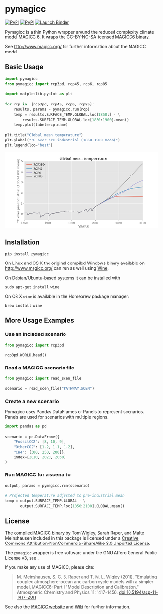 # pymagicc

[![PyPI](https://img.shields.io/pypi/pyversions/pymagicc.svg)](https://pypi.python.org/pypi/pymagicc)
[![PyPI](https://img.shields.io/pypi/v/pymagicc.svg)](https://pypi.python.org/pypi/pymagicc)
[![Launch Binder](https://img.shields.io/badge/launch-binder-e66581.svg)](http://mybinder.org/repo/openclimatedata/pymagicc)

Pymagicc is a thin Python wrapper around the reduced complexity climate model
[MAGICC 6](http://magicc.org/). It wraps the CC-BY-NC-SA licensed
[MAGICC6 binary](http://www.magicc.org/download6).

See http://www.magicc.org/ for further information about the MAGICC model.

## Basic Usage

```python
import pymagicc
from pymagicc import rcp3pd, rcp45, rcp6, rcp85

import matplotlib.pyplot as plt

for rcp in  [rcp3pd, rcp45, rcp6, rcp85]:
    results, params = pymagicc.run(rcp)
    temp = results.SURFACE_TEMP.GLOBAL.loc[1850:] - \
        results.SURFACE_TEMP.GLOBAL.loc[1850:1900].mean()
    temp.plot(label=rcp.name)

plt.title("Global mean temperature")
plt.ylabel("°C over pre-industrial (1850-1900 mean)")
plt.legend(loc="best")
```

![](scripts/example-plot.png)


## Installation

    pip install pymagicc

On Linux and OS X the original compiled Windows binary available on
http://www.magicc.org/ can run as well using [Wine](https://www.winehq.org/).

On Debian/Ubuntu-based systems it can be installed with

    sudo apt-get install wine

On OS X `wine` is available in the Homebrew package manager:

    brew install wine


## More Usage Examples

### Use an included scenario

```python
from pymagicc import rcp3pd

rcp3pd.WORLD.head()
```

### Read a MAGICC scenario file

```python
from pymagicc import read_scen_file

scenario = read_scen_file("PATHWAY.SCEN")
```

### Create a new scenario

Pymagicc uses Pandas DataFrames or Panels to represent scenarios. Panels are
used for scenarios with multiple regions.

```python
import pandas as pd

scenario = pd.DataFrame({
    "FossilCO2": [8, 10, 9],
    "OtherCO2": [1.2, 1.1, 1.2],
    "CH4": [300, 250, 200]},
    index=[2010, 2020, 2030]
)

```

### Run MAGICC for a scenario

```python
output, params = pymagicc.run(scenario)

# Projected temperature adjusted to pre-industrial mean
temp = output.SURFACE_TEMP.GLOBAL - \
       output.SURFACE_TEMP.loc[1850:2100].GLOBAL.mean()
```


## License

The [compiled MAGICC binary](http://www.magicc.org/download6) by Tom Wigley,
Sarah Raper, and Malte Meinshausen included in this package is licensed under a [Creative Commons Attribution-NonCommercial-ShareAlike 3.0 Unported License](https://creativecommons.org/licenses/by-nc-sa/3.0/).


The `pymagicc` wrapper is free software under the GNU Affero General Public
License v3, see <LICENSE>.

If you make any use of MAGICC, please cite:

> M. Meinshausen, S. C. B. Raper and T. M. L. Wigley (2011). "Emulating coupled
atmosphere-ocean and carbon cycle models with a simpler model, MAGICC6: Part I
"Model Description and Calibration." Atmospheric Chemistry and Physics 11: 1417-1456.
[doi:10.5194/acp-11-1417-2011](https://dx.doi.org/10.5194/acp-11-1417-2011)

See also the [MAGICC website](http://magicc.org/) and
[Wiki](http://wiki.magicc.org/index.php?title=Main_Page)
for further information.
